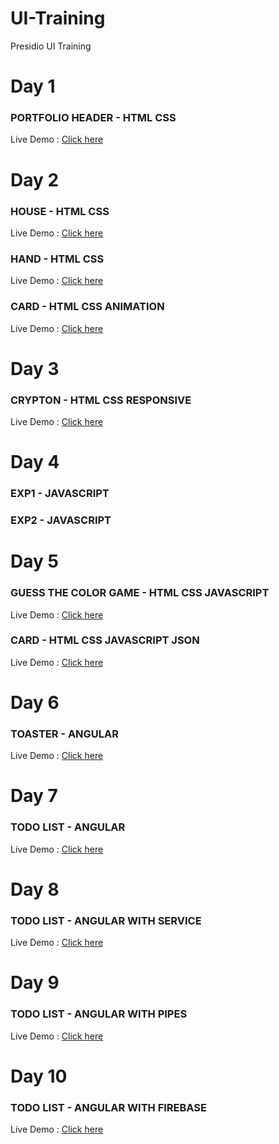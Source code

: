 # UI-Training
Presidio UI Training

# Day 1 
  ### PORTFOLIO HEADER - HTML CSS
  Live Demo : [Click here](https://ganapathysubramanian.github.io/UI-Training/Day-1/EX1.html)

# Day 2 
  ### HOUSE - HTML CSS
  Live Demo : [Click here](https://ganapathysubramanian.github.io/UI-Training/Day-2/EX1.html)
  ### HAND - HTML CSS
  Live Demo : [Click here](https://ganapathysubramanian.github.io/UI-Training/Day-2/EX2.html)
  ### CARD - HTML CSS ANIMATION
  Live Demo : [Click here](https://ganapathysubramanian.github.io/UI-Training/Day-3/EX3.html)

# Day 3 
  ### CRYPTON - HTML CSS RESPONSIVE
  Live Demo : [Click here](https://ganapathysubramanian.github.io/UI-Training/Day-3/EX1.html)

# Day 4 
  ### EXP1 - JAVASCRIPT
  ### EXP2 - JAVASCRIPT
  
# Day 5 
   ### GUESS THE COLOR GAME - HTML CSS JAVASCRIPT
  Live Demo : [Click here](https://ganapathysubramanian.github.io/UI-Training/Day-5/EX1.html)
  ### CARD - HTML CSS JAVASCRIPT JSON
  Live Demo : [Click here](https://ganapathysubramanian.github.io/UI-Training/Day-5/EX2.html)

# Day 6 
  ### TOASTER - ANGULAR
  Live Demo : [Click here](https://wonderful-golick-11bf28.netlify.app/)

# Day 7 
  ### TODO LIST - ANGULAR
  Live Demo : [Click here](https://confident-feynman-ea587e.netlify.app/)

# Day 8
  ### TODO LIST - ANGULAR WITH SERVICE
  Live Demo : [Click here](https://pedantic-almeida-bab8ae.netlify.app/)

# Day 9
  ### TODO LIST - ANGULAR WITH PIPES
  Live Demo : [Click here](https://reverent-jones-829b85.netlify.app/)
  
# Day 10
  ### TODO LIST - ANGULAR WITH FIREBASE
  Live Demo : [Click here](https://modest-tereshkova-d007e2.netlify.app/)
